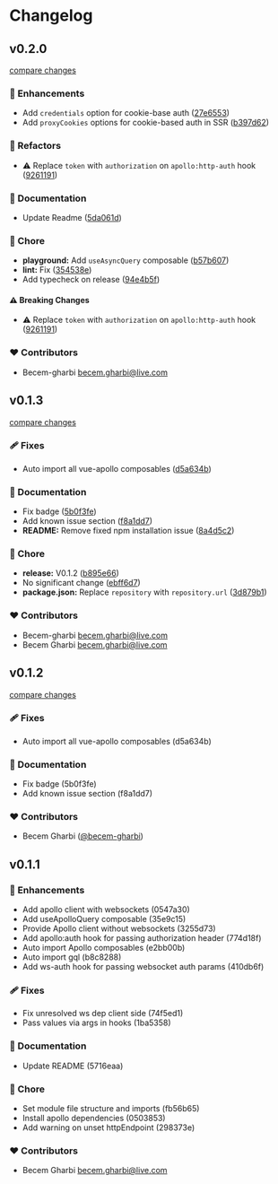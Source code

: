 # Changelog


## v0.2.0

[compare changes](https://github.com/becem-gharbi/nuxt-apollo/compare/v0.1.3...v0.2.0)

### 🚀 Enhancements

- Add `credentials` option for cookie-base auth ([27e6553](https://github.com/becem-gharbi/nuxt-apollo/commit/27e6553))
- Add `proxyCookies` options for cookie-based auth in SSR ([b397d62](https://github.com/becem-gharbi/nuxt-apollo/commit/b397d62))

### 💅 Refactors

- ⚠️  Replace `token` with `authorization` on `apollo:http-auth` hook ([9261191](https://github.com/becem-gharbi/nuxt-apollo/commit/9261191))

### 📖 Documentation

- Update Readme ([5da061d](https://github.com/becem-gharbi/nuxt-apollo/commit/5da061d))

### 🏡 Chore

- **playground:** Add `useAsyncQuery` composable ([b57b607](https://github.com/becem-gharbi/nuxt-apollo/commit/b57b607))
- **lint:** Fix ([354538e](https://github.com/becem-gharbi/nuxt-apollo/commit/354538e))
- Add typecheck on release ([94e4b5f](https://github.com/becem-gharbi/nuxt-apollo/commit/94e4b5f))

#### ⚠️ Breaking Changes

- ⚠️  Replace `token` with `authorization` on `apollo:http-auth` hook ([9261191](https://github.com/becem-gharbi/nuxt-apollo/commit/9261191))

### ❤️ Contributors

- Becem-gharbi <becem.gharbi@live.com>

## v0.1.3

[compare changes](https://github.com/becem-gharbi/nuxt-apollo/compare/v0.1.1...v0.1.3)

### 🩹 Fixes

- Auto import all vue-apollo composables ([d5a634b](https://github.com/becem-gharbi/nuxt-apollo/commit/d5a634b))

### 📖 Documentation

- Fix badge ([5b0f3fe](https://github.com/becem-gharbi/nuxt-apollo/commit/5b0f3fe))
- Add known issue section ([f8a1dd7](https://github.com/becem-gharbi/nuxt-apollo/commit/f8a1dd7))
- **README:** Remove fixed npm installation issue ([8a4d5c2](https://github.com/becem-gharbi/nuxt-apollo/commit/8a4d5c2))

### 🏡 Chore

- **release:** V0.1.2 ([b895e66](https://github.com/becem-gharbi/nuxt-apollo/commit/b895e66))
- No significant change ([ebff6d7](https://github.com/becem-gharbi/nuxt-apollo/commit/ebff6d7))
- **package.json:** Replace `repository` with `repository.url` ([3d879b1](https://github.com/becem-gharbi/nuxt-apollo/commit/3d879b1))

### ❤️ Contributors

- Becem-gharbi <becem.gharbi@live.com>
- Becem Gharbi <becem.gharbi@live.com>

## v0.1.2

[compare changes](https://undefined/undefined/compare/v0.1.1...v0.1.2)

### 🩹 Fixes

- Auto import all vue-apollo composables (d5a634b)

### 📖 Documentation

- Fix badge (5b0f3fe)
- Add known issue section (f8a1dd7)

### ❤️  Contributors

- Becem Gharbi ([@becem-gharbi](http://github.com/becem-gharbi))

## v0.1.1


### 🚀 Enhancements

- Add apollo client with websockets (0547a30)
- Add useApolloQuery composable (35e9c15)
- Provide Apollo client without websockets (3255d73)
- Add apollo:auth hook for passing authorization header (774d18f)
- Auto import Apollo composables (e2bb00b)
- Auto import gql (b8c8288)
- Add ws-auth hook for passing websocket auth params (410db6f)

### 🩹 Fixes

- Fix unresolved ws dep client side (74f5ed1)
- Pass values via args in hooks (1ba5358)

### 📖 Documentation

- Update README (5716eaa)

### 🏡 Chore

- Set module file structure and imports (fb56b65)
- Install apollo dependencies (0503853)
- Add warning on unset httpEndpoint (298373e)

### ❤️  Contributors

- Becem Gharbi <becem.gharbi@live.com>


